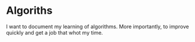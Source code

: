 # Algoriths

I want to document my learning of algorithms. More importantly, to improve quickly and get a job that whot my time.
